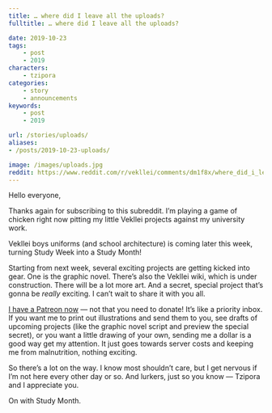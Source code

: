 ```yaml
---
title: … where did I leave all the uploads?
fulltitle: … where did I leave all the uploads?

date: 2019-10-23
tags:
    - post
    - 2019
characters:
    - tzipora
categories:
    - story
    - announcements
keywords:
    - post
    - 2019

url: /stories/uploads/
aliases:
- /posts/2019-10-23-uploads/

image: /images/uploads.jpg
reddit: https://www.reddit.com/r/vekllei/comments/dm1f8x/where_did_i_leave_all_the_uploads/
---
```

Hello everyone,

Thanks again for subscribing to this subreddit. I’m playing a game of chicken right now pitting my little Vekllei projects against my university work.

Vekllei boys uniforms (and school architecture) is coming later this week, turning Study Week into a Study Month!

Starting from next week, several exciting projects are getting kicked into gear. One is the graphic novel. There’s also the Vekllei wiki, which is under construction. There will be a lot more art. And a secret, special project that’s gonna be *really* exciting. I can’t wait to share it with you all.

[I have a Patreon now](https://www.patreon.com/vekllei) — not that you need to donate! It’s like a priority inbox. If you want me to print out illustrations and send them to you, see drafts of upcoming projects (like the graphic novel script and preview the special secret), or you want a little drawing of your own, sending me a dollar is a good way get my attention. It just goes towards server costs and keeping me from malnutrition, nothing exciting.

So there’s a lot on the way. I know most shouldn’t care, but I get nervous if I’m not here every other day or so. And lurkers, just so you know — Tzipora and I appreciate you.

On with Study Month.

